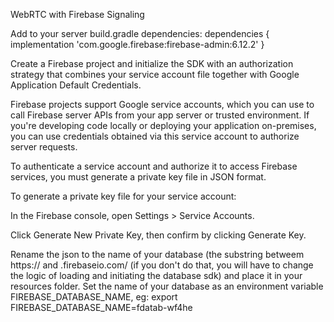 WebRTC with Firebase Signaling

Add to your server build.gradle dependencies:
dependencies {
  implementation 'com.google.firebase:firebase-admin:6.12.2'
}

Create a Firebase project and initialize the SDK with an authorization strategy that combines your service account file together with Google Application Default Credentials.

Firebase projects support Google service accounts, which you can use to call Firebase server APIs from your app server or trusted environment. If you're developing code locally or deploying your application on-premises, you can use credentials obtained via this service account to authorize server requests.

To authenticate a service account and authorize it to access Firebase services, you must generate a private key file in JSON format.

To generate a private key file for your service account:

In the Firebase console, open Settings > Service Accounts.

Click Generate New Private Key, then confirm by clicking Generate Key.

Rename the json to the name of your database (the substring betweem https:// and .firebaseio.com/ (if you don't do that, you will have to change the logic of loading and initiating the database sdk) and place it in your resources folder.
Set the name of your database as an environment variable FIREBASE_DATABASE_NAME, eg: export FIREBASE_DATABASE_NAME=fdatab-wf4he 

